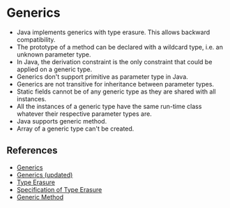 # Generics

* Java implements generics with type erasure. This allows backward
  compatibility.
* The prototype of a method can be declared with a wildcard type, i.e. an
  unknown parameter type.
* In Java, the derivation constraint is the only constraint that could be
  applied on a generic type.
* Generics don't support primitive as parameter type in Java.
* Generics are not transitive for inheritance between parameter types.
* Static fields cannot be of any generic type as they are shared with all
  instances.
* All the instances of a generic type have the same run-time class whatever
  their respective parameter types are.
* Java supports generic method.
* Array of a generic type can't be created.

## References

* [Generics](http://docs.oracle.com/javase/tutorial/extra/generics/intro.html)
* [Generics (updated)](https://docs.oracle.com/javase/tutorial/java/generics/index.html)
* [Type Erasure](http://docs.oracle.com/javase/tutorial/java/generics/erasure.html)
* [Specification of Type Erasure](http://docs.oracle.com/javase/specs/jls/se8/html/jls-4.html#jls-4.6)
* [Generic Method](http://docs.oracle.com/javase/tutorial/extra/generics/methods.html)
